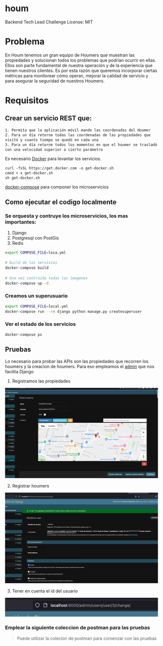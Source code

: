# houm

Backend Tech Lead Challenge
License: MIT

# Problema

En Houm tenemos un gran equipo de Houmers que muestran las propiedades y solucionan todos los problemas que podrían ocurrir en ellas. Ellos son parte fundamental de nuestra operación y de la experiencia que tienen nuestros clientes. Es por esta razón que queremos incorporar ciertas métricas para monitorear cómo operan, mejorar la calidad de servicio y para asegurar la seguridad de nuestros Houmers.


# Requisitos

## Crear un servicio REST que:

    1. Permita que la aplicación móvil mande las coordenadas del Houmer
    2. Para un día retorne todas las coordenadas de las propiedades que visitó y cuanto tiempo se quedó en cada una
    3. Para un día retorne todos los momentos en que el houmer se trasladó con una velocidad superior a cierto parámetro

Es necesario [Docker](https://get.docker.com/) para levantar los servicios.

```
curl -fsSL https://get.docker.com -o get-docker.sh
cmod + x get-docker.sh
sh get-docker.sh
```

[docker-compose](https://docs.docker.com/compose/install/) para componer los microservicios

## Como ejecutar el codigo localmente
### Se orquesta y contruye los microservicios, los mas importantes:
1. Django
2. Postgresql con PostGis
3. Redis

```bash
export COMPOSE_FILE=loca.yml

# build de los servivios
docker-compose build

# Una vez contruida todas las imagenes
docker-compose up -d
```

### Creamos un superusuario
```bash
export COMPOSE_FILE=local.yml
docker-compose run --rm django python manage.py createsuperuser
```

### Ver el estado de los servicios
```
docker-compose ps
```
## Pruebas

Lo necesario para probar las APIs son las propiedades que recorren los houmers y la creacion de houmers.
Para eso empleamos el [admin](http://localhost:8000/admin/) que nos facilita Django

1. Registramos las propiedades

![Muestra Carga de Propiedad](https://github.com/marcelodavid/houm/blob/master/propiedad.png?raw=true)

2. Registrar houmers

![Muestra Carga de Houmers](https://github.com/marcelodavid/houm/blob/master/user.png?raw=true)

3. Tener en cuenta el id del usuario

![Muestra Carga de Propiedad](https://github.com/marcelodavid/houm/blob/master/user_id.png?raw=true)


### Emplear la siguiente coleccion de postman para las pruebas

> Puede utilizar la colecion de postman para comenzar con las pruebas